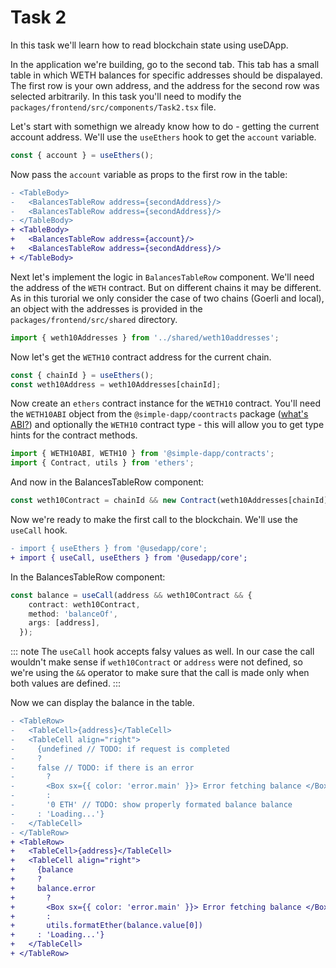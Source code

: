 # Task 2

In this task we'll learn how to read blockchain state using useDApp.

In the application we're building, go to the second tab. This tab has a small table in which WETH balances for specific addresses should be dispalayed. The first row is your own address, and the address for the second row was selected arbitrarily. In this task you'll need to modify the `packages/frontend/src/components/Task2.tsx` file.

Let's start with somethign we already know how to do - getting the current account address. We'll use the `useEthers` hook to get the `account` variable.

```ts
const { account } = useEthers();
```

Now pass the `account` variable as props to the first row in the table:

```diff
- <TableBody>
-   <BalancesTableRow address={secondAddress}/>
-   <BalancesTableRow address={secondAddress}/>
- </TableBody>
+ <TableBody>
+   <BalancesTableRow address={account}/>
+   <BalancesTableRow address={secondAddress}/>
+ </TableBody>
```

Next let's implement the logic in `BalancesTableRow` component. We'll need the address of the `WETH` contract. But on different chains it may be different. As in this turorial we only consider the case of two chains (Goerli and local), an object with the addresses is provided in the `packages/frontend/src/shared` directory.

```ts
import { weth10Addresses } from '../shared/weth10addresses';
```

Now let's get the `WETH10` contract address for the current chain.

```ts
const { chainId } = useEthers();
const weth10Address = weth10Addresses[chainId];
```

Now create an `ethers` contract instance for the `WETH10` contract. You'll need the `WETH10ABI` object from the `@simple-dapp/coontracts` package ([what's ABI?](https://docs.ethers.io/v5/api/utils/abi/)) and optionally the `WETH10` contract type - this will allow you to get type hints for the contract methods.

```ts
import { WETH10ABI, WETH10 } from '@simple-dapp/contracts';
import { Contract, utils } from 'ethers';
```

And now in the BalancesTableRow component:

```ts
const weth10Contract = chainId && new Contract(weth10Addresses[chainId], WETH10ABI.abi) as WETH10;
```

Now we're ready to make the first call to the blockchain. We'll use the `useCall` hook.

```diff
- import { useEthers } from '@usedapp/core';
+ import { useCall, useEthers } from '@usedapp/core';
```

In the BalancesTableRow component:

```ts
const balance = useCall(address && weth10Contract && {
    contract: weth10Contract,
    method: 'balanceOf',
    args: [address],
  });
```

::: note
  The `useCall` hook accepts falsy values as well. In our case the call wouldn't make sense if `weth10Contract` or `address` were not defined, so we're using the `&&` operator to make sure that the call is made only when both values are defined.
:::

Now we can display the balance in the table.

```diff
- <TableRow>
-   <TableCell>{address}</TableCell>
-   <TableCell align="right">
-     {undefined // TODO: if request is completed
-     ?
-     false // TODO: if there is an error
-       ?
-       <Box sx={{ color: 'error.main' }}> Error fetching balance </Box>
-       :
-       '0 ETH' // TODO: show properly formated balance balance
-     : 'Loading...'}
-   </TableCell>
- </TableRow>
+ <TableRow>
+   <TableCell>{address}</TableCell>
+   <TableCell align="right">
+     {balance
+     ?
+     balance.error 
+       ?
+       <Box sx={{ color: 'error.main' }}> Error fetching balance </Box>
+       :
+       utils.formatEther(balance.value[0])
+     : 'Loading...'}
+   </TableCell>
+ </TableRow>
```
